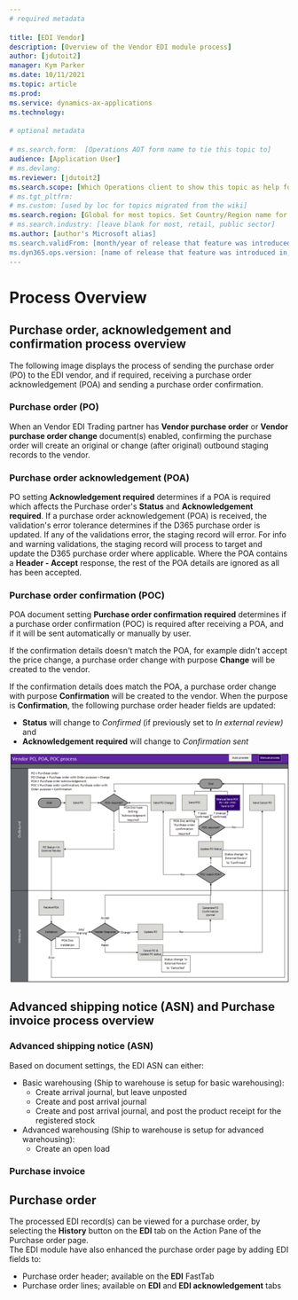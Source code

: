 ```yaml
---
# required metadata

title: [EDI Vendor]
description: [Overview of the Vendor EDI module process]
author: [jdutoit2]
manager: Kym Parker
ms.date: 10/11/2021
ms.topic: article
ms.prod: 
ms.service: dynamics-ax-applications
ms.technology: 

# optional metadata

# ms.search.form:  [Operations AOT form name to tie this topic to]
audience: [Application User]
# ms.devlang: 
ms.reviewer: [jdutoit2]
ms.search.scope: [Which Operations client to show this topic as help for, to be set by content strategist, see list here: https://microsoft.sharepoint.com/teams/DynDoc/_layouts/15/WopiFrame.aspx?sourcedoc={23419e1c-eb64-42e9-aa9b-79875b428718}&action=edit&wd=target%28Core%20Dynamics%20AX%20CP%20requirements%2Eone%7C4CC185C0%2DEFAA%2D42CD%2D94B9%2D8F2A45E7F61A%2FVersions%20list%20for%20docs%20topics%7CC14BE630%2D5151%2D49D6%2D8305%2D554B5084593C%2F%29]
# ms.tgt_pltfrm: 
# ms.custom: [used by loc for topics migrated from the wiki]
ms.search.region: [Global for most topics. Set Country/Region name for localizations]
# ms.search.industry: [leave blank for most, retail, public sector]
ms.author: [author's Microsoft alias]
ms.search.validFrom: [month/year of release that feature was introduced in, in format yyyy-mm-dd]
ms.dyn365.ops.version: [name of release that feature was introduced in, see list here: https://microsoft.sharepoint.com/teams/DynDoc/_layouts/15/WopiFrame.aspx?sourcedoc={23419e1c-eb64-42e9-aa9b-79875b428718}&action=edit&wd=target%28Core%20Dynamics%20AX%20CP%20requirements%2Eone%7C4CC185C0%2DEFAA%2D42CD%2D94B9%2D8F2A45E7F61A%2FVersions%20list%20for%20docs%20topics%7CC14BE630%2D5151%2D49D6%2D8305%2D554B5084593C%2F%29]
---
```


# Process Overview

## Purchase order, acknowledgement and confirmation process overview
The following image displays the process of sending the purchase order (PO) to the EDI vendor, and if required, receiving a purchase order acknowledgement (POA) and sending a purchase order confirmation. <br>

### Purchase order (PO)
When an Vendor EDI Trading partner has **Vendor purchase order** or **Vendor purchase order change** document(s) enabled, confirming the purchase order will create an original or change (after original) outbound staging records to the vendor.

### Purchase order acknowledgement (POA)
PO setting **Acknowledgement required** determines if a POA is required which affects the Purchase order's **Status** and **Acknowledgement required**.
If a purchase order acknowledgement (POA) is received, the validation's error tolerance determines if the D365 purchase order is updated.
If any of the validations error, the staging record will error.
For info and warning validations, the staging record will process to target and update the D365 purchase order where applicable.
Where the POA contains a **Header - Accept** response, the rest of the POA details are ignored as all has been accepted.

### Purchase order confirmation (POC)
POA document setting **Purchase order confirmation required** determines if a purchase order confirmation (POC) is required after receiving a POA, and if it will be sent automatically or manually by user.

If the confirmation details doesn't match the POA, for example didn't accept the price change, a purchase order change with purpose **Change** will be created to the vendor.

If the confirmation details does match the POA, a purchase order change with purpose **Confirmation** will be created to the vendor.
When the purpose is **Confirmation**, the following purchase order header fields are updated:
- **Status** will change to _Confirmed_ (if previously set to _In external review)_ and 
- **Acknowledgement required** will change to _Confirmation sent_


![alt text](../IMAGE/Vendor_PO_POA_POC_process.png "Vendor EDI process for order, acknowledgement and confirmation")

## Advanced shipping notice (ASN) and Purchase invoice process overview

### Advanced shipping notice (ASN)
Based on document settings, the EDI ASN can either:
- Basic warehousing (Ship to warehouse is setup for basic warehousing):
    - Create arrival journal, but leave unposted
    - Create and post arrival journal
    - Create and post arrival journal, and post the product receipt for the registered stock
- Advanced warehousing (Ship to warehouse is setup for advanced warehousing):
    - Create an open load

### Purchase invoice

## Purchase order
The processed EDI record(s) can be viewed for a purchase order, by selecting the **History** button on the **EDI** tab on the Action Pane of the Purchase order page.<br>
The EDI module have also enhanced the purchase order page by adding EDI fields to:
- Purchase order header; available on the **EDI** FastTab
- Purchase order lines; available on **EDI** and **EDI acknowledgement** tabs
